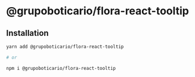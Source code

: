 # @grupoboticario/flora-react-tooltip

## Installation

```sh
yarn add @grupoboticario/flora-react-tooltip

# or

npm i @grupoboticario/flora-react-tooltip
```
